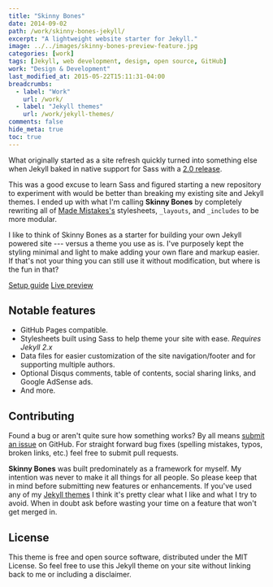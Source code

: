 ```yaml
---
title: "Skinny Bones"
date: 2014-09-02
path: /work/skinny-bones-jekyll/
excerpt: "A lightweight website starter for Jekyll."
image: ../../images/skinny-bones-preview-feature.jpg
categories: [work]
tags: [Jekyll, web development, design, open source, GitHub]
work: "Design & Development"
last_modified_at: 2015-05-22T15:11:31-04:00
breadcrumbs:
  - label: "Work"
    url: /work/
  - label: "Jekyll themes"
    url: /work/jekyll-themes/
comments: false
hide_meta: true
toc: true
---
```


What originally started as a site refresh quickly turned into something else when Jekyll baked in native support for Sass with a [2.0 release](http://jekyllrb.com/docs/history/#v2-0-0).

This was a good excuse to learn Sass and figured starting a new repository to experiment with would be better than breaking my existing site and Jekyll themes. I ended up with what I'm calling **Skinny Bones** by completely rewriting all of [Made Mistakes's](https://github.com/mmistakes/made-mistakes) stylesheets, `_layouts`, and `_includes` to be more modular.

I like to think of Skinny Bones as a starter for building your own Jekyll powered site --- versus a theme you use as is. I've purposely kept the styling minimal and light to make adding your own flare and markup easier. If that's not your thing you can still use it without modification, but where is the fun in that?

<p>
  <a href="https://mmistakes.github.io/jekyll-theme-skinny-bones/getting-started/" class="btn">Setup guide</a>
  <a href="https://mmistakes.github.io/jekyll-theme-skinny-bones/" class="btn">Live preview</a>
</p>

## Notable features

* GitHub Pages compatible.
* Stylesheets built using Sass to help theme your site with ease. *Requires Jekyll 2.x*
* Data files for easier customization of the site navigation/footer and for supporting multiple authors.
* Optional Disqus comments, table of contents, social sharing links, and Google AdSense ads.
* And more.

## Contributing

Found a bug or aren't quite sure how something works? By all means [submit an issue](https://github.com/mmistakes/jekyll-theme-skinny-bones/issues) on GitHub. For straight forward bug fixes (spelling mistakes, typos, broken links, etc.) feel free to submit pull requests. 

**Skinny Bones** was built predominately as a framework for myself. My intention was never to make it all things for all people. So please keep that in mind before submitting new features or enhancements. If you've used any of my [Jekyll themes](https://mademistakes.com/work/jekyll-themes/) I think it's pretty clear what I like and what I try to avoid. When in doubt ask before wasting your time on a feature that won't get merged in.

## License

This theme is free and open source software, distributed under the MIT License. So feel free to use this Jekyll theme on your site without linking back to me or including a disclaimer. 
